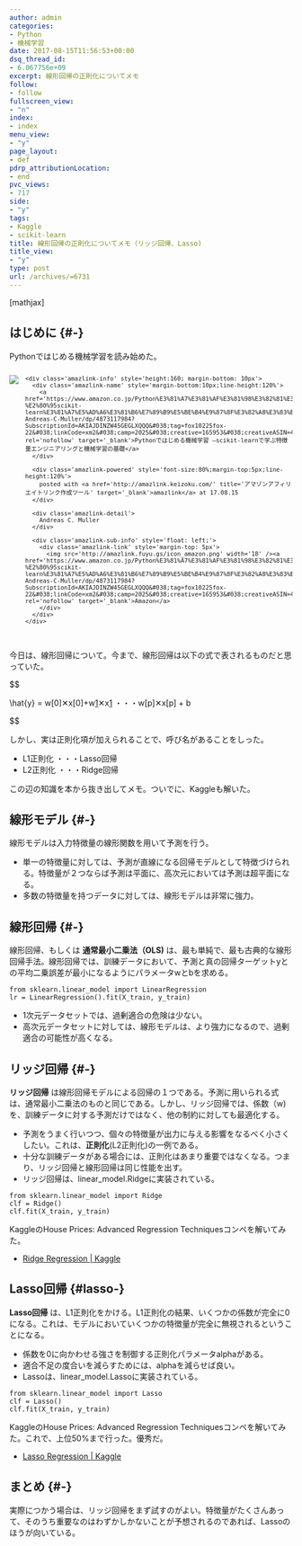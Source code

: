 ```yaml
---
author: admin
categories:
- Python
- 機械学習
date: 2017-08-15T11:56:53+00:00
dsq_thread_id:
- 6.067756e+09
excerpt: 線形回帰の正則化についてメモ
follow:
- follow
fullscreen_view:
- "n"
index:
- index
menu_view:
- "y"
page_layout:
- def
pdrp_attributionLocation:
- end
pvc_views:
- 717
side:
- "y"
tags:
- Kaggle
- scikit-learn
title: 線形回帰の正則化についてメモ（リッジ回帰、Lasso)
title_view:
- "y"
type: post
url: /archives/=6731
---
```


[mathjax]

## はじめに {#-}

Pythonではじめる機械学習を読み始めた。

<div class='amazlink-box' style='text-align:left;padding-bottom:20px;font-size:small;/zoom: 1;overflow: hidden;'>
  <div class='amazlink-list' style='clear: both;'>
    <div class='amazlink-image' style='float:left;margin:0px 12px 1px 0px;'>
      <a href='https://www.amazon.co.jp/Python%E3%81%A7%E3%81%AF%E3%81%98%E3%82%81%E3%82%8B%E6%A9%9F%E6%A2%B0%E5%AD%A6%E7%BF%92-%E2%80%95scikit-learn%E3%81%A7%E5%AD%A6%E3%81%B6%E7%89%B9%E5%BE%B4%E9%87%8F%E3%82%A8%E3%83%B3%E3%82%B8%E3%83%8B%E3%82%A2%E3%83%AA%E3%83%B3%E3%82%B0%E3%81%A8%E6%A9%9F%E6%A2%B0%E5%AD%A6%E7%BF%92%E3%81%AE%E5%9F%BA%E7%A4%8E-Andreas-C-Muller/dp/4873117984?SubscriptionId=AKIAJDINZW45GEGLXQQQ&#038;tag=fox10225fox-22&#038;linkCode=xm2&#038;camp=2025&#038;creative=165953&#038;creativeASIN=4873117984' target='_blank' rel='nofollow'><img src='https://images-fe.ssl-images-amazon.com/images/I/51GQH7tZNlL._SL160_.jpg' style='border: none;' /></a>
    </div>
    
    <div class='amazlink-info' style='height:160; margin-bottom: 10px'>
      <div class='amazlink-name' style='margin-bottom:10px;line-height:120%'>
        <a href='https://www.amazon.co.jp/Python%E3%81%A7%E3%81%AF%E3%81%98%E3%82%81%E3%82%8B%E6%A9%9F%E6%A2%B0%E5%AD%A6%E7%BF%92-%E2%80%95scikit-learn%E3%81%A7%E5%AD%A6%E3%81%B6%E7%89%B9%E5%BE%B4%E9%87%8F%E3%82%A8%E3%83%B3%E3%82%B8%E3%83%8B%E3%82%A2%E3%83%AA%E3%83%B3%E3%82%B0%E3%81%A8%E6%A9%9F%E6%A2%B0%E5%AD%A6%E7%BF%92%E3%81%AE%E5%9F%BA%E7%A4%8E-Andreas-C-Muller/dp/4873117984?SubscriptionId=AKIAJDINZW45GEGLXQQQ&#038;tag=fox10225fox-22&#038;linkCode=xm2&#038;camp=2025&#038;creative=165953&#038;creativeASIN=4873117984' rel='nofollow' target='_blank'>Pythonではじめる機械学習 ―scikit-learnで学ぶ特徴量エンジニアリングと機械学習の基礎</a>
      </div>
      
      <div class='amazlink-powered' style='font-size:80%;margin-top:5px;line-height:120%'>
        posted with <a href='http://amazlink.keizoku.com/' title='アマゾンアフィリエイトリンク作成ツール' target='_blank'>amazlink</a> at 17.08.15
      </div>
      
      <div class='amazlink-detail'>
        Andreas C. Muller
      </div>
      
      <div class='amazlink-sub-info' style='float: left;'>
        <div class='amazlink-link' style='margin-top: 5px'>
          <img src='http://amazlink.fuyu.gs/icon_amazon.png' width='18' /><a href='https://www.amazon.co.jp/Python%E3%81%A7%E3%81%AF%E3%81%98%E3%82%81%E3%82%8B%E6%A9%9F%E6%A2%B0%E5%AD%A6%E7%BF%92-%E2%80%95scikit-learn%E3%81%A7%E5%AD%A6%E3%81%B6%E7%89%B9%E5%BE%B4%E9%87%8F%E3%82%A8%E3%83%B3%E3%82%B8%E3%83%8B%E3%82%A2%E3%83%AA%E3%83%B3%E3%82%B0%E3%81%A8%E6%A9%9F%E6%A2%B0%E5%AD%A6%E7%BF%92%E3%81%AE%E5%9F%BA%E7%A4%8E-Andreas-C-Muller/dp/4873117984?SubscriptionId=AKIAJDINZW45GEGLXQQQ&#038;tag=fox10225fox-22&#038;linkCode=xm2&#038;camp=2025&#038;creative=165953&#038;creativeASIN=4873117984' rel='nofollow' target='_blank'>Amazon</a>
        </div>
      </div>
    </div>
  </div>
</div>

今日は、線形回帰について。今まで、線形回帰は以下の式で表されるものだと思っていた。

$$
  
\hat{y} = w[0]✕x[0]+w[1]✕x[1] ・・・w[p]✕x[p] + b
  
$$

しかし、実は正則化項が加えられることで、呼び名があることをしった。

  * L1正則化 ・・・Lasso回帰
  * L2正則化 ・・・Ridge回帰

この辺の知識を本から抜き出してメモ。ついでに、Kaggleも解いた。

## 線形モデル {#-}

線形モデルは入力特徴量の線形関数を用いて予測を行う。

  * 単一の特徴量に対しては、予測が直線になる回帰モデルとして特徴づけられる。特徴量が２つならば予測は平面に、高次元においては予測は超平面になる。
  * 多数の特徴量を持つデータに対しては、線形モデルは非常に強力。

## 線形回帰 {#-}

線形回帰、もしくは **通常最小二乗法（OLS)** は、最も単純で、最も古典的な線形回帰手法。線形回帰では、訓練データにおいて、予測と真の回帰ターゲットyとの平均二乗誤差が最小になるようにパラメータwとbを求める。

<pre><code class="lang-python">from sklearn.linear_model import LinearRegression
lr = LinearRegression().fit(X_train, y_train)
</code></pre>

  * 1次元データセットでは、過剰適合の危険は少ない。
  * 高次元データセットに対しては、線形モデルは、より強力になるので、過剰適合の可能性が高くなる。

## リッジ回帰 {#-}

**リッジ回帰** は線形回帰モデルによる回帰の１つである。予測に用いられる式は、通常最小二乗法のものと同じである。しかし、リッジ回帰では、係数（w) を、訓練データに対する予測だけではなく、他の制約に対しても最適化する。

  * 予測をうまく行いつつ、個々の特徴量が出力に与える影響をなるべく小さくしたい。これは、**正則化**(L2正則化)の一例である。
  * 十分な訓練データがある場合には、正則化はあまり重要ではなくなる。つまり、リッジ回帰と線形回帰は同じ性能を出す。
  * リッジ回帰は、linear_model.Ridgeに実装されている。

<pre><code class="lang-python">from sklearn.linear_model import Ridge
clf = Ridge()
clf.fit(X_train, y_train)
</code></pre>

KaggleのHouse Prices: Advanced Regression Techniquesコンペを解いてみた。

  * [Ridge Regression | Kaggle][1]

## Lasso回帰 {#lasso-}

**Lasso回帰** は、L1正則化をかける。L1正則化の結果、いくつかの係数が完全に0になる。これは、モデルにおいていくつかの特徴量が完全に無視されるということになる。

  * 係数を0に向かわせる強さを制御する正則化パラメータalphaがある。
  * 適合不足の度合いを減らすためには、alphaを減らせば良い。
  * Lassoは、linear_model.Lassoに実装されている。

<pre><code class="lang-python">from sklearn.linear_model import Lasso
clf = Lasso()
clf.fit(X_train, y_train)
</code></pre>

KaggleのHouse Prices: Advanced Regression Techniquesコンペを解いてみた。これで、上位50%まで行った。優秀だ。

  * [Lasso Regression | Kaggle][2]

## まとめ {#-}

実際につかう場合は、リッジ回帰をまず試すのがよい。特徴量がたくさんあって、そのうち重要なのはわずかしかないことが予想されるのであれば、Lassoのほうが向いている。

 [1]: https://www.kaggle.com/fox10225fox/ridge-regression
 [2]: https://www.kaggle.com/fox10225fox/lasso-regression